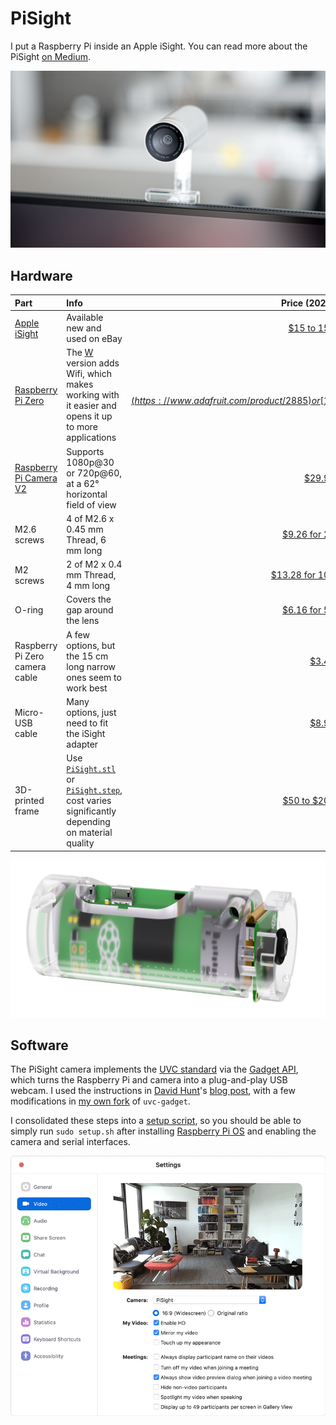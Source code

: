 # PiSight

I put a Raspberry Pi inside an Apple iSight. You can read more about the PiSight [on Medium](https://pisight.camera).

![PiSight photo front view](photo-front.jpg)

## Hardware

| Part | Info | Price (2020) |
| :- | :- | -: |
| [Apple iSight](http://www.minimallyminimal.com/blog/apple-isight) | Available new and used on eBay | [$15 to 150](https://www.ebay.com/sch/i.html?_nkw=Apple+iSight) |
| [Raspberry Pi Zero](https://www.raspberrypi.org/products/raspberry-pi-zero/) | The [W](https://www.raspberrypi.org/products/raspberry-pi-zero-w/) version adds Wifi, which makes working with it easier and opens it up to more applications | [$5](https://www.adafruit.com/product/2885) or [$10](https://www.adafruit.com/product/3400) |
| [Raspberry Pi Camera V2](https://www.raspberrypi.org/products/camera-module-v2/) | Supports 1080p@30 or 720p@60, at a 62° horizontal field of view | [$29.95](https://www.adafruit.com/product/3099) |
| M2.6 screws | 4 of M2.6 x 0.45 mm Thread, 6 mm long | [$9.26 for 25](https://www.mcmaster.com/91290A073/) |
| M2 screws | 2 of M2 x 0.4 mm Thread, 4 mm long | [$13.28 for 100](https://www.mcmaster.com/91290A011/) |
| O-ring | Covers the gap around the lens | [$6.16 for 50](https://www.mcmaster.com/9262K562/) |
| Raspberry Pi Zero camera cable | A few options, but the 15 cm long narrow ones seem to work best | [$3.49](https://www.waveshare.com/raspberry-pi-zero-v1.3-camera-cable.htm) |
| Micro-USB cable | Many options, just need to fit the iSight adapter | [$8.99](https://www.amazon.com/Anker-Powerline-Micro-USB-Smartphones/dp/B012VZT5IO/) |
| 3D-printed frame | Use [`PiSight.stl`](PiSight.stl) or [`PiSight.step`](PiSight.step), cost varies significantly depending on material quality | [$50 to $200](https://www.fictiv.com) |

![PiSight rendered side view](render-side.jpg)

## Software

The PiSight camera implements the [UVC standard](https://en.wikipedia.org/wiki/USB_video_device_class) via the [Gadget API](https://www.kernel.org/doc/html/latest/driver-api/usb/gadget.html), which turns the Raspberry Pi and camera into a plug-and-play USB webcam. I used the instructions in [David Hunt](https://github.com/climberhunt)'s [blog post](http://www.davidhunt.ie/raspberry-pi-zero-with-pi-camera-as-usb-webcam/), with a few modifications in [my own fork](https://github.com/maxbbraun/uvc-gadget) of `uvc-gadget`.

I consolidated these steps into a [setup script](setup.sh), so you should be able to simply run `sudo setup.sh` after installing [Raspberry Pi OS](https://www.raspberrypi.org/downloads/raspberry-pi-os/) and enabling the camera and serial interfaces.

![PiSight in Zoom settings](zoom-settings.gif)
